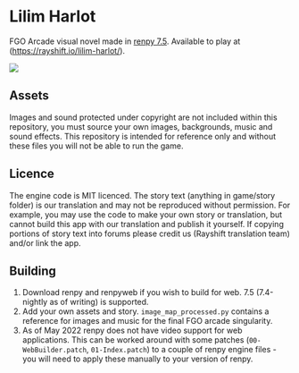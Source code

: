 # Lilim Harlot

FGO Arcade visual novel made in [renpy 7.5](https://github.com/renpy/renpy). Available to play at (https://rayshift.io/lilim-harlot/).

<img src="https://i.imgur.com/7SeNglB.jpeg" />

## Assets
Images and sound protected under copyright are not included within this repository, you must source your own images, backgrounds, music and sound effects. This repository is intended for reference only and without these files you will not be able to run the game.

## Licence
The engine code is MIT licenced. The story text (anything in game/story folder) is our translation and may not be reproduced without permission. For example, you may use the code to make your own story or translation, but cannot build this app with our translation and publish it yourself. If copying portions of story text into forums please credit us (Rayshift translation team) and/or link the app.

## Building
1. Download renpy and renpyweb if you wish to build for web. 7.5 (7.4-nightly as of writing) is supported.
2. Add your own assets and story. `image_map_processed.py` contains a reference for images and music for the final FGO arcade singularity.
3. As of May 2022 renpy does not have video support for web applications. This can be worked around with some patches (`00-WebBuilder.patch`, `01-Index.patch`) to a couple of renpy engine files - you will need to apply these manually to your version of renpy.
